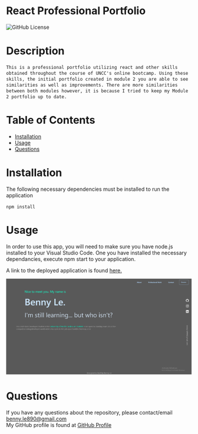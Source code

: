 # React Professional Portfolio

  ![GitHub License](https://img.shields.io/badge/license-MIT-blue.svg)


  # Description
    This is a professional portfolio utilizing react and other skills obtained throughout the course of UNCC's online bootcamp. Using these skills, the initial portfolio created in module 2 you are able to see similarities as well as improvements. There are more similarities between both modules however, it is because I tried to keep my Module 2 portfolio up to date. 

  # Table of Contents
  * [Installation](#installation)
  * [Usage](#usage)
  * [Questions](#questions)
  
  # Installation
  The following necessary dependencies must be installed to run the application

    npm install

  # Usage
  In order to use this app, you will need to make sure you have node.js installed to your Visual Studio Code. One you have installed the necessary dependancies, execute npm start to your application. <br>

  A link to the deployed application is found [here.]()

![React Portfolio](./src/assets/images/react-portfolio.png)

  # Questions
  If you have any questions about the repository, please contact/email benny.le890@gmail.com <br />
  My GitHub profile is found at [GitHub Profile](https//GitHub.com/bennyle890)

